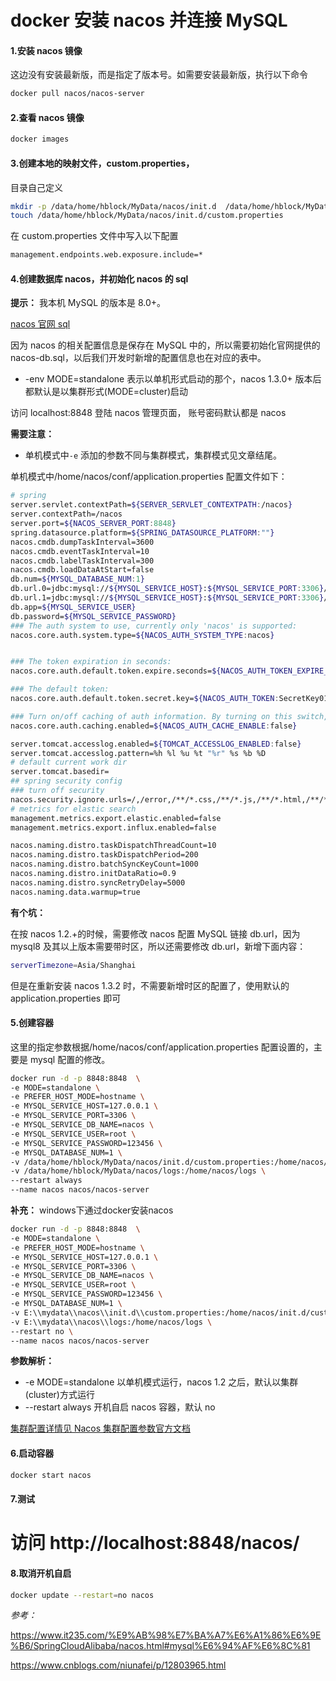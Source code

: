 # docker 安装 nacos 并连接 MySQL

#### 1.安装 nacos 镜像

这边没有安装最新版，而是指定了版本号。如需要安装最新版，执行以下命令

```sh
docker pull nacos/nacos-server

```

#### 2.查看 nacos 镜像

```sh
docker images

```

#### 3.创建本地的映射文件，custom.properties，

目录自己定义

```sh
mkdir -p /data/home/hblock/MyData/nacos/init.d  /data/home/hblock/MyData/nacos/logs
touch /data/home/hblock/MyData/nacos/init.d/custom.properties
```

在 custom.properties 文件中写入以下配置

```sh
management.endpoints.web.exposure.include=*
```

#### 4.创建数据库 nacos，并初始化 nacos 的 sql

**提示：** 我本机 MySQL 的版本是 8.0+。

[nacos 官网 sql](https://github.com/alibaba/nacos/blob/master/config/src/main/resources/META-INF/nacos-db.sql)

因为 nacos 的相关配置信息是保存在 MySQL 中的，所以需要初始化官网提供的 nacos-db.sql，以后我们开发时新增的配置信息也在对应的表中。

- -env MODE=standalone 表示以单机形式启动的那个，nacos 1.3.0+ 版本后都默认是以集群形式(MODE=cluster)启动

访问 localhost:8848 登陆 nacos 管理页面， 账号密码默认都是 nacos

**需要注意：**

- 单机模式中`-e` 添加的参数不同与集群模式，集群模式见文章结尾。

单机模式中/home/nacos/conf/application.properties 配置文件如下：

```sh
# spring
server.servlet.contextPath=${SERVER_SERVLET_CONTEXTPATH:/nacos}
server.contextPath=/nacos
server.port=${NACOS_SERVER_PORT:8848}
spring.datasource.platform=${SPRING_DATASOURCE_PLATFORM:""}
nacos.cmdb.dumpTaskInterval=3600
nacos.cmdb.eventTaskInterval=10
nacos.cmdb.labelTaskInterval=300
nacos.cmdb.loadDataAtStart=false
db.num=${MYSQL_DATABASE_NUM:1}
db.url.0=jdbc:mysql://${MYSQL_SERVICE_HOST}:${MYSQL_SERVICE_PORT:3306}/${MYSQL_SERVICE_DB_NAME}?characterEncoding=utf8&connectTimeout=1000&socketTimeout=3000&autoReconnect=true
db.url.1=jdbc:mysql://${MYSQL_SERVICE_HOST}:${MYSQL_SERVICE_PORT:3306}/${MYSQL_SERVICE_DB_NAME}?characterEncoding=utf8&connectTimeout=1000&socketTimeout=3000&autoReconnect=true
db.app=${MYSQL_SERVICE_USER}
db.password=${MYSQL_SERVICE_PASSWORD}
### The auth system to use, currently only 'nacos' is supported:
nacos.core.auth.system.type=${NACOS_AUTH_SYSTEM_TYPE:nacos}


### The token expiration in seconds:
nacos.core.auth.default.token.expire.seconds=${NACOS_AUTH_TOKEN_EXPIRE_SECONDS:18000}

### The default token:
nacos.core.auth.default.token.secret.key=${NACOS_AUTH_TOKEN:SecretKey012345678901234567890123456789012345678901234567890123456789}

### Turn on/off caching of auth information. By turning on this switch, the update of auth information would have a 15 seconds delay.
nacos.core.auth.caching.enabled=${NACOS_AUTH_CACHE_ENABLE:false}

server.tomcat.accesslog.enabled=${TOMCAT_ACCESSLOG_ENABLED:false}
server.tomcat.accesslog.pattern=%h %l %u %t "%r" %s %b %D
# default current work dir
server.tomcat.basedir=
## spring security config
### turn off security
nacos.security.ignore.urls=/,/error,/**/*.css,/**/*.js,/**/*.html,/**/*.map,/**/*.svg,/**/*.png,/**/*.ico,/console-fe/public/**,/v1/auth/**,/v1/console/health/**,/actuator/**,/v1/console/server/**
# metrics for elastic search
management.metrics.export.elastic.enabled=false
management.metrics.export.influx.enabled=false

nacos.naming.distro.taskDispatchThreadCount=10
nacos.naming.distro.taskDispatchPeriod=200
nacos.naming.distro.batchSyncKeyCount=1000
nacos.naming.distro.initDataRatio=0.9
nacos.naming.distro.syncRetryDelay=5000
nacos.naming.data.warmup=true

```

**有个坑：**

在按 nacos 1.2.+的时候，需要修改 nacos 配置 MySQL 链接 db.url，因为 mysql8 及其以上版本需要带时区，所以还需要修改 db.url，新增下面内容：

```sh
serverTimezone=Asia/Shanghai
```

但是在重新安装 nacos 1.3.2 时，不需要新增时区的配置了，使用默认的 application.properties 即可

#### 5.创建容器

这里的指定参数根据/home/nacos/conf/application.properties 配置设置的，主要是 mysql 配置的修改。

```sh
docker run -d -p 8848:8848  \
-e MODE=standalone \
-e PREFER_HOST_MODE=hostname \
-e MYSQL_SERVICE_HOST=127.0.0.1 \
-e MYSQL_SERVICE_PORT=3306 \
-e MYSQL_SERVICE_DB_NAME=nacos \
-e MYSQL_SERVICE_USER=root \
-e MYSQL_SERVICE_PASSWORD=123456 \
-e MYSQL_DATABASE_NUM=1 \
-v /data/home/hblock/MyData/nacos/init.d/custom.properties:/home/nacos/init.d/custom.properties \
-v /data/home/hblock/MyData/nacos/logs:/home/nacos/logs \
--restart always
--name nacos nacos/nacos-server
```

**补充：** windows下通过docker安装nacos

```sh
docker run -d -p 8848:8848  \
-e MODE=standalone \
-e PREFER_HOST_MODE=hostname \
-e MYSQL_SERVICE_HOST=127.0.0.1 \
-e MYSQL_SERVICE_PORT=3306 \
-e MYSQL_SERVICE_DB_NAME=nacos \
-e MYSQL_SERVICE_USER=root \
-e MYSQL_SERVICE_PASSWORD=123456 \
-e MYSQL_DATABASE_NUM=1 \
-v E:\\mydata\\nacos\\init.d\\custom.properties:/home/nacos/init.d/custom.properties \
-v E:\\mydata\\nacos\\logs:/home/nacos/logs \
--restart no \
--name nacos nacos/nacos-server
```

**参数解析：**

- -e MODE=standalone 以单机模式运行，nacos 1.2 之后，默认以集群(cluster)方式运行
- --restart always 开机自启 nacos 容器，默认 no

[集群配置详情见 Nacos 集群配置参数官方文档](https://nacos.io/zh-cn/docs/quick-start-docker.html)

#### 6.启动容器

```sh
docker start nacos
```

#### 7.测试

# 访问 http://localhost:8848/nacos/

#### 8.取消开机自启

```sh
docker update --restart=no nacos
```

_参考：_

https://www.it235.com/%E9%AB%98%E7%BA%A7%E6%A1%86%E6%9E%B6/SpringCloudAlibaba/nacos.html#mysql%E6%94%AF%E6%8C%81

https://www.cnblogs.com/niunafei/p/12803965.html
